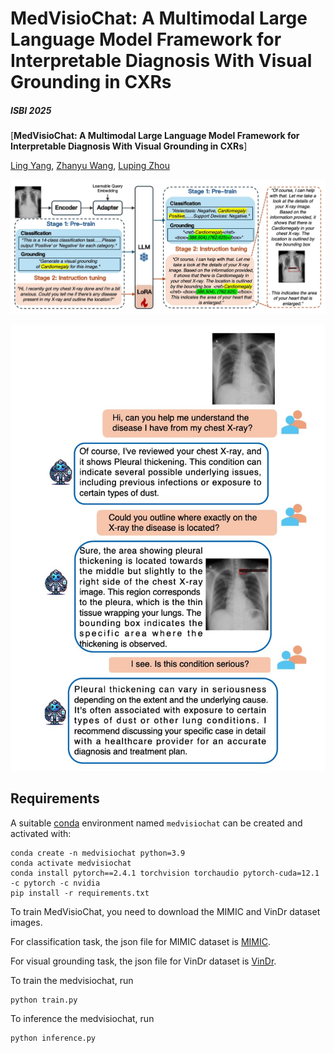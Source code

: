 # MedVisioChat: A Multimodal Large Language Model Framework for Interpretable Diagnosis With Visual Grounding in CXRs
##### ISBI 2025

[**MedVisioChat: A Multimodal Large Language Model Framework for Interpretable Diagnosis With Visual Grounding in CXRs**]

[Ling Yang](https://scholar.google.com/citations?user=0x4eX9cAAAAJ&hl=zh-CN),
[Zhanyu Wang](https://scholar.google.com/citations?hl=zh-CN&user=maeFb38AAAAJ),
[Luping Zhou](https://scholar.google.com/citations?user=BThVCu8AAAAJ&hl=zh-CN&oi=ao)<br/>

![teaser](assets/medvisiochat.png)

![teaser](assets/case.png)

## Requirements
A suitable [conda](https://conda.io/) environment named `medvisiochat` can be created
and activated with:

```
conda create -n medvisiochat python=3.9
conda activate medvisiochat
conda install pytorch==2.4.1 torchvision torchaudio pytorch-cuda=12.1 -c pytorch -c nvidia
pip install -r requirements.txt
```
To train MedVisioChat, you need to download the MIMIC and VinDr dataset images.

For classification task, the json file for MIMIC dataset is [MIMIC](https://drive.google.com/file/d/1N8QDCMFtc7MHWjcQaWsHM9LG2Mgk-a3l/view?usp=drive_link).

For visual grounding task, the json file for VinDr dataset is [VinDr](https://drive.google.com/file/d/1_N7AEYrm0aFpWcE1OMIOR1q8a4WRsila/view?usp=drive_link).

To train the medvisiochat, run
```
python train.py
```

To inference the medvisiochat, run
```
python inference.py
```
